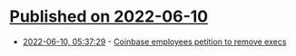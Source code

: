 # [Published on 2022-06-10](index.md)

* [2022-06-10, 05:37:29](https://news.ycombinator.com/item?id=31690452) - [Coinbase employees petition to remove execs](https://web.archive.org/web/20220609202836/https://mirror.xyz/0x58E3a8Bc8CBFC10AC2972Fb9d0cF359E21eae56b/ZIO--5ywx1z-aKs0KCQ2PeTNutVKune7zhA1D09R0q0)
